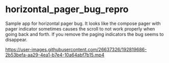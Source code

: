 # horizontal_pager_bug_repro

Sample app for horizontal pager bug. It looks like the compose pager with pager indicator sometimes causes the scroll
to not work properly when going back and forth. If you remove the paging indicators the bug seems to disappear. 


https://user-images.githubusercontent.com/26637326/192819686-2b53befa-aa29-4ea1-b7e4-10a64abf7b15.mp4

